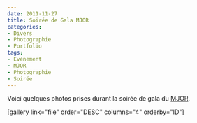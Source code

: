 ```yaml
---
date: 2011-11-27
title: Soirée de Gala MJOR
categories:
- Divers
- Photographie
- Portfolio
tags:
- Evénement
- MJOR
- Photographie
- Soirée
---
```

Voici quelques photos prises durant la soirée de gala du <a title="Site du Mouvement juniors Orbe et région" href="https://www.mjor.ch">MJOR</a>.<!--more-->

[gallery link="file" order="DESC" columns="4" orderby="ID"]
